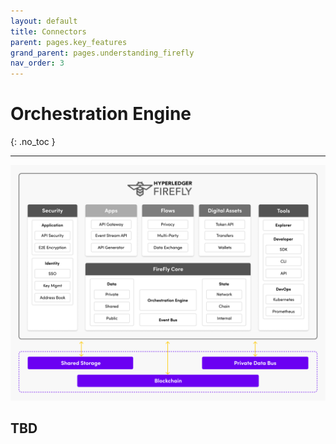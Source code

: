 ```yaml
---
layout: default
title: Connectors
parent: pages.key_features
grand_parent: pages.understanding_firefly
nav_order: 3
---
```


# Orchestration Engine

{: .no_toc }

---

![Hyperledger FireFly Connectivity Features](../../images/firefly_functionality_overview_connectivity.png)

## TBD